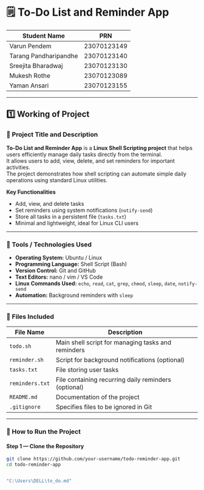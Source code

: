 # 🗒️ To-Do List and Reminder App

| Student Name               | PRN           |
|-----------------------------|---------------|
| Varun Pendem               | 23070123149  |
| Tarang Pandharipandhe      | 23070123140  |
| Sreejita Bharadwaj         | 23070123130  |
| Mukesh Rothe               | 23070123089  |
| Yaman Ansari               | 23070123155  |

---

## 1️⃣ Working of Project

### 🔹 Project Title and Description
**To-Do List and Reminder App** is a **Linux Shell Scripting project** that helps users efficiently manage daily tasks directly from the terminal.  
It allows users to add, view, delete, and set reminders for important activities.  
The project demonstrates how shell scripting can automate simple daily operations using standard Linux utilities.

**Key Functionalities**
- Add, view, and delete tasks  
- Set reminders using system notifications (`notify-send`)  
- Store all tasks in a persistent file (`tasks.txt`)  
- Minimal and lightweight, ideal for Linux CLI users  

---

### 🔹 Tools / Technologies Used
- **Operating System:** Ubuntu / Linux  
- **Programming Language:** Shell Script (Bash)  
- **Version Control:** Git and GitHub  
- **Text Editors:** nano / vim / VS Code  
- **Linux Commands Used:** `echo`, `read`, `cat`, `grep`, `chmod`, `sleep`, `date`, `notify-send`  
- **Automation:** Background reminders with `sleep`  

---

### 🔹 Files Included
| File Name | Description |
|------------|-------------|
| `todo.sh` | Main shell script for managing tasks and reminders |
| `reminder.sh` | Script for background notifications (optional) |
| `tasks.txt` | File storing user tasks |
| `reminders.txt` | File containing recurring daily reminders (optional) |
| `README.md` | Documentation of the project |
| `.gitignore` | Specifies files to be ignored in Git |

---

### 🔹 How to Run the Project

#### Step 1 — Clone the Repository
```bash
git clone https://github.com/your-username/todo-reminder-app.git
cd todo-reminder-app


"C:\Users\DELL\to_do.md"